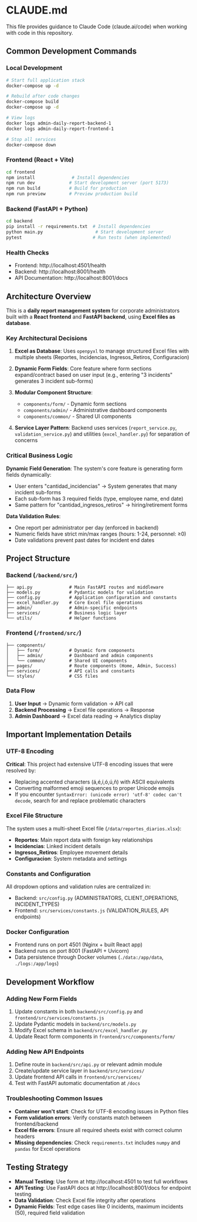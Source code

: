 # CLAUDE.md

This file provides guidance to Claude Code (claude.ai/code) when working with code in this repository.

## Common Development Commands

### Local Development
```bash
# Start full application stack
docker-compose up -d

# Rebuild after code changes
docker-compose build
docker-compose up -d

# View logs
docker logs admin-daily-report-backend-1
docker logs admin-daily-report-frontend-1

# Stop all services
docker-compose down
```

### Frontend (React + Vite)
```bash
cd frontend
npm install              # Install dependencies
npm run dev             # Start development server (port 5173)
npm run build           # Build for production
npm run preview         # Preview production build
```

### Backend (FastAPI + Python)
```bash
cd backend
pip install -r requirements.txt  # Install dependencies
python main.py                    # Start development server
pytest                           # Run tests (when implemented)
```

### Health Checks
- Frontend: http://localhost:4501/health
- Backend: http://localhost:8001/health
- API Documentation: http://localhost:8001/docs

## Architecture Overview

This is a **daily report management system** for corporate administrators built with a **React frontend** and **FastAPI backend**, using **Excel files as database**.

### Key Architectural Decisions

1. **Excel as Database**: Uses `openpyxl` to manage structured Excel files with multiple sheets (Reportes, Incidencias, Ingresos_Retiros, Configuracion)

2. **Dynamic Form Fields**: Core feature where form sections expand/contract based on user input (e.g., entering "3 incidents" generates 3 incident sub-forms)

3. **Modular Component Structure**: 
   - `components/form/` - Dynamic form sections
   - `components/admin/` - Administrative dashboard components  
   - `components/common/` - Shared UI components

4. **Service Layer Pattern**: Backend uses services (`report_service.py`, `validation_service.py`) and utilities (`excel_handler.py`) for separation of concerns

### Critical Business Logic

**Dynamic Field Generation**: The system's core feature is generating form fields dynamically:
- User enters "cantidad_incidencias" → System generates that many incident sub-forms
- Each sub-form has 3 required fields (type, employee name, end date)
- Same pattern for "cantidad_ingresos_retiros" → hiring/retirement forms

**Data Validation Rules**:
- One report per administrator per day (enforced in backend)
- Numeric fields have strict min/max ranges (hours: 1-24, personnel: ≥0)
- Date validations prevent past dates for incident end dates

## Project Structure

### Backend (`/backend/src/`)
```
├── api.py              # Main FastAPI routes and middleware
├── models.py           # Pydantic models for validation
├── config.py           # Application configuration and constants
├── excel_handler.py    # Core Excel file operations
├── admin/              # Admin-specific endpoints
├── services/           # Business logic layer
└── utils/              # Helper functions
```

### Frontend (`/frontend/src/`)
```
├── components/
│   ├── form/           # Dynamic form components
│   ├── admin/          # Dashboard and admin components
│   └── common/         # Shared UI components
├── pages/              # Route components (Home, Admin, Success)
├── services/           # API calls and constants
└── styles/             # CSS files
```

### Data Flow
1. **User Input** → Dynamic form validation → API call
2. **Backend Processing** → Excel file operations → Response
3. **Admin Dashboard** → Excel data reading → Analytics display

## Important Implementation Details

### UTF-8 Encoding
**Critical**: This project had extensive UTF-8 encoding issues that were resolved by:
- Replacing accented characters (á,é,í,ó,ú,ñ) with ASCII equivalents
- Converting malformed emoji sequences to proper Unicode emojis
- If you encounter `SyntaxError: (unicode error) 'utf-8' codec can't decode`, search for and replace problematic characters

### Excel File Structure
The system uses a multi-sheet Excel file (`/data/reportes_diarios.xlsx`):
- **Reportes**: Main report data with foreign key relationships
- **Incidencias**: Linked incident details 
- **Ingresos_Retiros**: Employee movement details
- **Configuracion**: System metadata and settings

### Constants and Configuration
All dropdown options and validation rules are centralized in:
- Backend: `src/config.py` (ADMINISTRATORS, CLIENT_OPERATIONS, INCIDENT_TYPES)
- Frontend: `src/services/constants.js` (VALIDATION_RULES, API endpoints)

### Docker Configuration
- Frontend runs on port 4501 (Nginx + built React app)
- Backend runs on port 8001 (FastAPI + Uvicorn)
- Data persistence through Docker volumes (`./data:/app/data`, `./logs:/app/logs`)

## Development Workflow

### Adding New Form Fields
1. Update constants in both `backend/src/config.py` and `frontend/src/services/constants.js`
2. Update Pydantic models in `backend/src/models.py`
3. Modify Excel schema in `backend/src/excel_handler.py`
4. Update React form components in `frontend/src/components/form/`

### Adding New API Endpoints
1. Define route in `backend/src/api.py` or relevant admin module
2. Create/update service layer in `backend/src/services/`
3. Update frontend API calls in `frontend/src/services/`
4. Test with FastAPI automatic documentation at `/docs`

### Troubleshooting Common Issues
- **Container won't start**: Check for UTF-8 encoding issues in Python files
- **Form validation errors**: Verify constants match between frontend/backend
- **Excel file errors**: Ensure all required sheets exist with correct column headers
- **Missing dependencies**: Check `requirements.txt` includes `numpy` and `pandas` for Excel operations

## Testing Strategy

- **Manual Testing**: Use form at http://localhost:4501 to test full workflows
- **API Testing**: Use FastAPI docs at http://localhost:8001/docs for endpoint testing
- **Data Validation**: Check Excel file integrity after operations
- **Dynamic Fields**: Test edge cases like 0 incidents, maximum incidents (50), required field validation